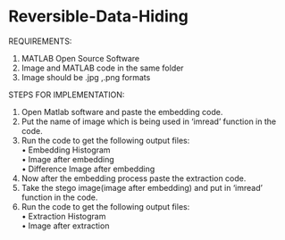 # Reversible-Data-Hiding
REQUIREMENTS:  
1.	MATLAB Open Source Software  
2.	Image and MATLAB code in the same folder  
3.	Image should be .jpg ,.png formats   

 STEPS FOR IMPLEMENTATION:  
1.	Open Matlab software and paste the embedding code.  
2.	Put the name of image which is being used in ‘imread’ function in the code.  
3.	Run the code to get the following output files:  
•	Embedding Histogram  
•	Image after embedding  
•	Difference  Image after embedding  
4.	Now after the embedding process paste the extraction code.  
5.	Take the stego image(image after embedding) and put in ‘imread’ function in the code.  
6.	Run the code to get the following output files:  
•	Extraction Histogram  
•	Image after extraction  
